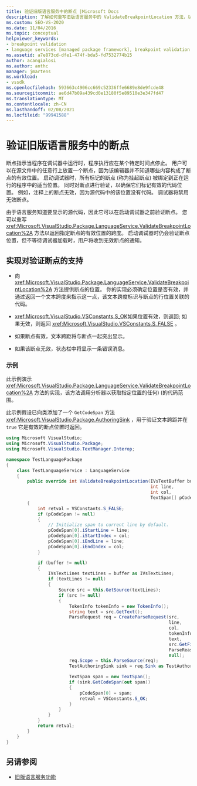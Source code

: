 ```yaml
---
title: 验证旧版语言服务中的断点 |Microsoft Docs
description: 了解如何重写旧版语言服务中的 ValidateBreakpointLocation 方法，以便在启动调试器之前验证断点。
ms.custom: SEO-VS-2020
ms.date: 11/04/2016
ms.topic: conceptual
helpviewer_keywords:
- breakpoint validation
- language services [managed package framework], breakpoint validation
ms.assetid: a7e873cd-dfe1-474f-bda5-fd7532774b15
author: acangialosi
ms.author: anthc
manager: jmartens
ms.workload:
- vssdk
ms.openlocfilehash: 593663c4906cc669c52336ffe6689e8de9fcde48
ms.sourcegitcommit: ae6d47b09a439cd0e13180f5e89510e3e347fd47
ms.translationtype: MT
ms.contentlocale: zh-CN
ms.lasthandoff: 02/08/2021
ms.locfileid: "99941588"
---
```

# <a name="validating-breakpoints-in-a-legacy-language-service"></a>验证旧版语言服务中的断点
断点指示当程序在调试器中运行时，程序执行应在某个特定时间点停止。 用户可以在源文件中的任意行上放置一个断点，因为该编辑器并不知道哪些内容构成了断点的有效位置。 启动调试器时，所有标记的断点 (称为挂起断点) 被绑定到正在运行的程序中的适当位置。 同时对断点进行验证，以确保它们标记有效的代码位置。 例如，注释上的断点无效，因为源代码中的该位置没有代码。 调试器将禁用无效断点。

 由于语言服务知道要显示的源代码，因此它可以在启动调试器之前验证断点。 您可以重写 <xref:Microsoft.VisualStudio.Package.LanguageService.ValidateBreakpointLocation%2A> 方法以返回指定断点的有效位置的跨度。 启动调试器时仍会验证断点位置，但不等待调试器加载时，用户将收到无效断点的通知。

## <a name="implementing-support-for-validating-breakpoints"></a>实现对验证断点的支持

- 向 <xref:Microsoft.VisualStudio.Package.LanguageService.ValidateBreakpointLocation%2A> 方法提供断点的位置。 你的实现必须确定位置是否有效，并通过返回一个文本跨度来指示这一点，该文本跨度标识与断点的行位置关联的代码。

- <xref:Microsoft.VisualStudio.VSConstants.S_OK>如果位置有效，则返回; 如果无效，则返回 <xref:Microsoft.VisualStudio.VSConstants.S_FALSE> 。

- 如果断点有效，文本跨距将与断点一起突出显示。

- 如果该断点无效，状态栏中将显示一条错误消息。

### <a name="example"></a>示例
 此示例演示 <xref:Microsoft.VisualStudio.Package.LanguageService.ValidateBreakpointLocation%2A> 方法的实现，该方法调用分析器以获取指定位置的任何)  (的代码范围。

 此示例假设已向类添加了一个 `GetCodeSpan` 方法 <xref:Microsoft.VisualStudio.Package.AuthoringSink> ，用于验证文本跨距并在 `true` 它是有效的断点位置时返回。

```csharp
using Microsoft VisualStudio;
using Microsoft.VisualStudio.Package;
using Microsoft.VisualStudio.TextManager.Interop;

namespace TestLanguagePackage
{
    class TestLanguageService : LanguageService
    {
        public override int ValidateBreakpointLocation(IVsTextBuffer buffer,
                                                       int line,
                                                       int col,
                                                       TextSpan[] pCodeSpan)
        {
            int retval = VSConstants.S_FALSE;
            if (pCodeSpan != null)
            {
                // Initialize span to current line by default.
                pCodeSpan[0].iStartLine = line;
                pCodeSpan[0].iStartIndex = col;
                pCodeSpan[0].iEndLine = line;
                pCodeSpan[0].iEndIndex = col;
            }

            if (buffer != null)
            {
                IVsTextLines textLines = buffer as IVsTextLines;
                if (textLines != null)
                {
                    Source src = this.GetSource(textLines);
                    if (src != null)
                    {
                        TokenInfo tokenInfo = new TokenInfo();
                        string text = src.GetText();
                        ParseRequest req = CreateParseRequest(src,
                                                              line,
                                                              col,
                                                              tokenInfo,
                                                              text,
                                                              src.GetFilePath(),
                                                              ParseReason.CodeSpan,
                                                              null);
                        req.Scope = this.ParseSource(req);
                        TestAuthoringSink sink = req.Sink as TestAuthoringSink;

                        TextSpan span = new TextSpan();
                        if (sink.GetCodeSpan(out span))
                        {
                            pCodeSpan[0] = span;
                            retval = VSConstants.S_OK;
                        }
                    }
                }
            }
            return retval;
        }
    }
}
```

## <a name="see-also"></a>另请参阅
- [旧版语言服务功能](../../extensibility/internals/legacy-language-service-features1.md)
